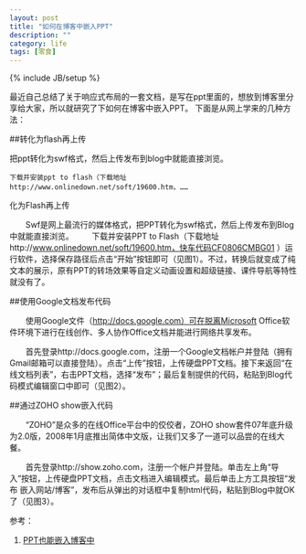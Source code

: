```yaml
---
layout: post
title: "如何在博客中嵌入PPT"
description: ""
category: life
tags: [零食]
---
```

{% include JB/setup %}

最近自己总结了关于响应式布局的一套文档，是写在ppt里面的，想放到博客里分享给大家，所以就研究了下如何在博客中嵌入PPT。
下面是从网上学来的几种方法：

<!--break-->

##转化为flash再上传 

把ppt转化为swf格式，然后上传发布到blog中就能直接浏览。 

    下载并安装ppt to flash（下载地址http://www.onlinedown.net/soft/19600.htm，……
化为Flash再上传

　　Swf是网上最流行的媒体格式，把PPT转化为swf格式，然后上传发布到Blog中就能直接浏览。
　　下载并安装PPT to Flash（下载地址http://www.onlinedown.net/soft/19600.htm，快车代码CF0806CMBG01 ）运行软件，选择保存路径后点击“开始”按钮即可（见图1）。不过，转换后就变成了纯文本的展示，原有PPT的转场效果等自定义动画设置和超级链接、课件导航等特性就没有了。

##使用Google文档发布代码

　　使用Google文件（http://docs.google.com）可在脱离Microsoft Office软件环境下进行在线创作、多人协作Office文档并能进行网络共享发布。

　　首先登录http://docs.google.com，注册一个Google文档帐户并登陆（拥有Gmail邮箱可以直接登陆）。点击“上传”按钮，上传硬盘PPT文档。接下来返回“在线文档列表”，右击PPT文档，选择“发布”；最后复制提供的代码，粘贴到Blog代码模式编辑窗口中即可（见图2）。

##通过ZOHO show嵌入代码

　　“ZOHO”是众多的在线Office平台中的佼佼者，ZOHO show套件07年底升级为2.0版，2008年1月底推出简体中文版，让我们又多了一道可以品尝的在线大餐。

　　首先登录http://show.zoho.com，注册一个帐户并登陆。单击左上角“导入”按钮，上传硬盘PPT文档，点击文档进入编辑模式。最后单击上方工具按钮“发布 嵌入网站/博客”，发布后从弹出的对话框中复制html代码，粘贴到Blog中就OK了（见图3）。


参考：
1. [PPT也能嵌入博客中](http://blog.sina.com.cn/s/blog_63b056430100gbgn.html)